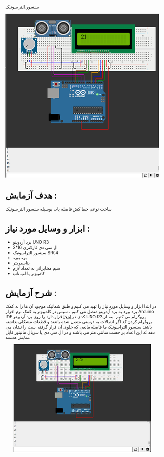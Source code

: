 #

 [ سنسور التراسونیک](https://github.com/mohsenkmt/MicroProcessor/blob/main/Arduino%20File/14030807/3%20UltraSonic/UltraSonic.ino)


<p align="center">
  <img src="https://github.com/mohsenkmt/MicroProcessor/blob/main/Photo/14UltraSonic.jpeg" alt="LCD Hello" />
</p>

# هدف آزمایش : 
ساخت نوعی خط کش فاصله یاب بوسیله سنسور التراسونیک


# ابزار و وسایل مورد نیاز :
* برد آردوینو UNO R3
* ال سی دی کارکتری 16*2
* سنسور التراسونیک SR04
* برد بورد
* پتاسیومتر
* سیم مخابراتی به تعداد لازم
* کامپیوتر یا لپ تاپ


 # شرح آزمایش : 
 در ابتدا ابزار و وسایل مورد نیاز را تهیه می کنیم و طبق شماتیک موجود آن ها را به کمک برد بورد به برد آردوینو متصل می کنیم ، سپس در کامپیوتر به کمک نرم افزار Arduino IDE کدی در [اینجا](https://github.com/mohsenkmt/MicroProcessor/blob/main/Arduino%20File/14030807/3%20UltraSonic/UltraSonic.ino) قرار دارد را روی برد آردوینو UNO R3 پروگرام می کنیم.
 بعد از پروگرام کردن کد اگر اتصالات به درستی متصل شده باشند و قطعات مشکلی نداشته باشند سنسور التراسونیک ما فاصله مانعی که جلوی آن قرار گرفته است را نشان می دهد که این اعداد بر حسب سانتی متر می باشند و در ال سی دی یا سریال مانیتور قابل نمایش هستند. 

<p align="center">
  <img src="https://github.com/mohsenkmt/MicroProcessor/blob/main/Video/14UltraSonic.gif" alt="Ultra Sonic" />
</p>
